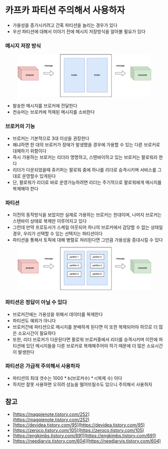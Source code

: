 # 카프카 파티션 주의해서 사용하자



* 가용성을 증가시키려고 간혹 파티션을 늘리는 경우가 있다
* 우선 파티션에 대해서 이야기 전에 메시지 저장방식을 알아볼 필요가 있다

### 메시지 저장 방식

<figure><img src="../../.gitbook/assets/1 (2).png" alt=""><figcaption></figcaption></figure>

* 발송한 메시지를 브로커에 전달한다
* 컨슈머는 브로커에 적재된 메시지를 소비한다

### 브로커의 기능

* 브로커는 기본적으로 3대 이상을 권장한다
* 왜냐하면 한 대의 브로커가 장애가 발생했을 경우에 가용할 수 있는 다른 브로커로 대체하기 위함이다
* 즉시 가용하는 브로커는 리더라 명명하고, 스탠바이하고 있는 브로커는 팔로워라 한다
* 리더가 다운되었을때 쥬키퍼는 팔로워 중에 하나를 리더로 승격시키며 서비스를 그대로 운영할수 있게된다
* 단, 팔로워가 리더로 바로 운영가능하려면 리더는 주기적으로 팔로워에게 메시지를 복제해야 한다

### 파티션

* 이전의 동작방식을 보았지만 실제로 가용하는 브로커는 한대이며, 나머지 브로커는 스탠바이 상태로 복제만 이루어지고 있다
* 그런데 만약 프로듀서가 스케일 아웃되어 하나의 브로커에서 감당할 수 없는 상태일 경우, 우리가 선택할 수 있는 선택지는 파티션이다
* 파티션을 통해서 토픽에 대해 병렬로 처리된다면 그만큼 가용성을 증대시킬 수 있다

<figure><img src="../../.gitbook/assets/2 (1) (1) (2).png" alt=""><figcaption></figcaption></figure>

### 파티션은 정답이 아닐 수 있다

* 브로커간에는 가용성을 위해서 데이터를 복제한다
* 파티션도 예외가 아니다
* 브로커간에 파티션으로 메시지를 분배하게 된다면 이 또한 복제되어야 하므로 더 많은 소요시간이 필요하다
* 또한, 리더 브로커가 다운된다면 팔로워 브로커중에서 리더를 승격시키며 이전에 파티션에 있던 메시지들을 다른 브로커로 복제해주어야 하기 때문에 더 많은 소요시간이 발생한다

### 파티션은 가급적 주의해서 사용하자

* 파티션의 최대 갯수는 1000 \* b(브로커수) \* r(복제 수) 이다
* 하지만 잘못 사용하면 오히려 성능을 떨어뜨릴수도 있으니 주의해서 사용하자

## 참고

* [https://magpienote.tistory.com/252](https://magpienote.tistory.com/252)
* [https://devidea.tistory.com/95](https://devidea.tistory.com/95)
* [https://zeroco.tistory.com/105](https://zeroco.tistory.com/105)
* [https://engkimbs.tistory.com/691](https://engkimbs.tistory.com/691)
* [https://needjarvis.tistory.com/604](https://needjarvis.tistory.com/604)
